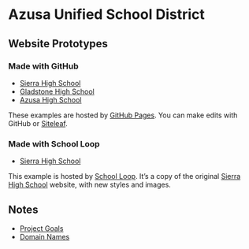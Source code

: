 
# Azusa Unified School District

## Website Prototypes

### Made with GitHub

* [Sierra High School](http://sierrahighschool.jimthoburn.com)
* [Gladstone High School](http://gladstonehighschool.jimthoburn.com)
* [Azusa High School](http://azusahighschool.jimthoburn.com)

These examples are hosted by [GitHub Pages](https://pages.github.com). You can make edits with GitHub or [Siteleaf](https://www.siteleaf.com).

### Made with School Loop

* [Sierra High School](http://shs-ausd-ca.mirror.schoolloop.com)

This example is hosted by [School Loop](http://www.schoolloop.com). It’s a copy of the original [Sierra High School](http://shs-ausd-ca.schoolloop.com) website, with new styles and images.

## Notes

* [Project Goals](https://docs.google.com/document/d/1KuxBJd6_Ct-KL2AC9WG0BUTUFwmNIuCpNSvUIhYKuew/edit)
* [Domain Names](https://docs.google.com/document/d/11Zkj0sdmmRXR-pwEU8ks8xJBWnbLQ3c2Tajv0Z3L-Ro/edit)
